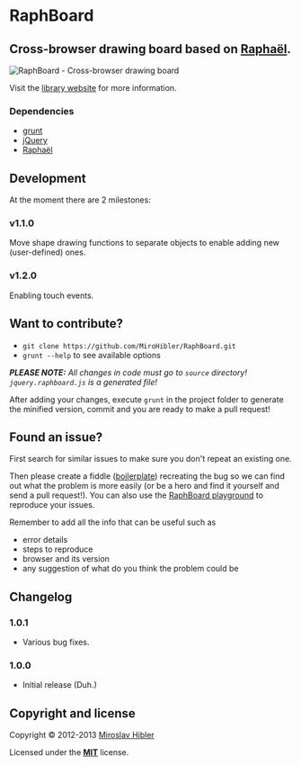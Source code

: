# RaphBoard

## Cross-browser drawing board based on [Raphaël](http://MiroHibler.github.io/RaphBoard/). 

![RaphBoard - Cross-browser drawing board](http://MiroHibler.github.io/RaphBoard/images/RaphBoard.png)

Visit the [library website](http://MiroHibler.github.io/RaphBoard/) for more information.

### Dependencies
* [grunt](http://gruntjs.com/)
* [jQuery](http://jquery.com/)
* [Raphaël](https://github.com/DmitryBaranovskiy/raphael/)

## Development

At the moment there are 2 milestones:

### v1.1.0
Move shape drawing functions to separate objects to enable adding new (user-defined) ones.
### v1.2.0
Enabling touch events.

## Want to contribute?

* `git clone https://github.com/MiroHibler/RaphBoard.git`
* `grunt --help` to see available options

*__PLEASE NOTE:__ All changes in code must go to `source` directory! `jquery.raphboard.js` is a generated file!*

After adding your changes, execute `grunt` in the project folder to generate the minified version, commit and you are ready to make a pull request!

## Found an issue?

First search for similar issues to make sure you don't repeat an existing one.

Then please create a fiddle ([boilerplate](http://jsfiddle.net/MZwAW/)) recreating the bug so we can find out what the problem is more easily (or be a hero and find it yourself and send a pull request!). You can also use the [RaphBoard playground](http://MiroHibler.github.io/RaphBoard/playground.html) to reproduce your issues.

Remember to add all the info that can be useful such as

* error details
* steps to reproduce
* browser and its version
* any suggestion of what do you think the problem could be

## Changelog

### 1.0.1
 * Various bug fixes.

### 1.0.0
 * Initial release (Duh.)

## Copyright and license

Copyright © 2012-2013 [Miroslav Hibler](http://miro.hibler.me) 

Licensed under the [**MIT**](./LICENSE.txt) license.
